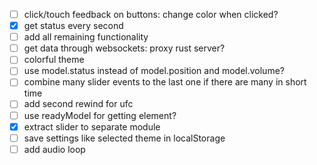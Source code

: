 - [ ] click/touch feedback on buttons: change color when clicked?
- [x] get status every second
- [ ] add all remaining functionality
- [ ] get data through websockets: proxy rust server?
- [ ] colorful theme
- [ ] use model.status instead of model.position and model.volume?
- [ ] combine many slider events to the last one if there are many in short time
- [ ] add second rewind for ufc
- [ ] use readyModel for getting element?
- [x] extract slider to separate module
- [ ] save settings like selected theme in localStorage
- [ ] add audio loop
